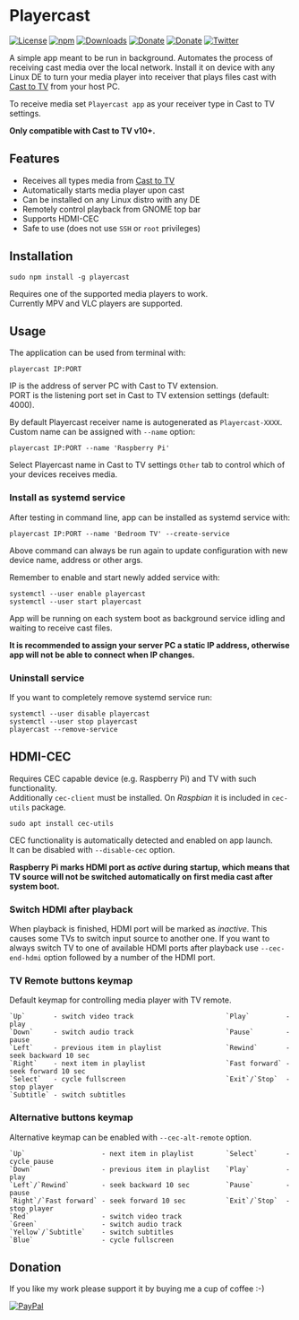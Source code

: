 # Playercast
[![License](https://img.shields.io/github/license/Rafostar/playercast.svg)](https://github.com/Rafostar/playercast/blob/master/LICENSE)
[![npm](https://img.shields.io/npm/v/playercast.svg)](https://www.npmjs.com/package/playercast)
[![Downloads](https://img.shields.io/npm/dt/playercast.svg)](https://www.npmjs.com/package/playercast)
[![Donate](https://img.shields.io/badge/Donate-PayPal-blue.svg)](https://www.paypal.com/cgi-bin/webscr?cmd=_s-xclick&hosted_button_id=TFVDFD88KQ322)
[![Donate](https://img.shields.io/badge/Donate-PayPal.Me-lightgrey.svg)](https://www.paypal.me/Rafostar)
[![Twitter](https://img.shields.io/twitter/url/https/github.com/Rafostar/playercast.svg?style=social)](https://twitter.com/intent/tweet?text=Wow:&url=https%3A%2F%2Fgithub.com%2FRafostar%2Fplayercast)

A simple app meant to be run in background. Automates the process of receiving cast media over the local network. Install it on device with any Linux DE to turn your media player into receiver that plays files cast with [Cast to TV](https://rafostar.github.io/gnome-shell-extension-cast-to-tv) from your host PC.

To receive media set `Playercast app` as your receiver type in Cast to TV settings.

**Only compatible with Cast to TV v10+.**

## Features
* Receives all types media from [Cast to TV](https://rafostar.github.io/gnome-shell-extension-cast-to-tv)
* Automatically starts media player upon cast
* Can be installed on any Linux distro with any DE
* Remotely control playback from GNOME top bar
* Supports HDMI-CEC
* Safe to use (does not use `SSH` or `root` privileges)

## Installation
```
sudo npm install -g playercast
```
Requires one of the supported media players to work.<br>
Currently MPV and VLC players are supported.

## Usage
The application can be used from terminal with:

```
playercast IP:PORT
```

IP is the address of server PC with Cast to TV extension.<br>
PORT is the listening port set in Cast to TV extension settings (default: 4000).

By default Playercast receiver name is autogenerated as `Playercast-XXXX`.<br>
Custom name can be assigned with `--name` option:

```
playercast IP:PORT --name 'Raspberry Pi'
```

Select Playercast name in Cast to TV settings `Other` tab to control which of your devices receives media.

### Install as systemd service
After testing in command line, app can be installed as systemd service with:

```
playercast IP:PORT --name 'Bedroom TV' --create-service
```

Above command can always be run again to update configuration with new device name, address or other args.

Remember to enable and start newly added service with:

```
systemctl --user enable playercast
systemctl --user start playercast
```

App will be running on each system boot as background service idling and waiting to receive cast files.

**It is recommended to assign your server PC a static IP address, otherwise app will not be able to connect when IP changes.**

### Uninstall service
If you want to completely remove systemd service run:

```
systemctl --user disable playercast
systemctl --user stop playercast
playercast --remove-service
```

## HDMI-CEC
Requires CEC capable device (e.g. Raspberry Pi) and TV with such functionality.<br>
Additionally `cec-client` must be installed. On *Raspbian* it is included in `cec-utils` package.

```
sudo apt install cec-utils
```

CEC functionality is automatically detected and enabled on app launch.<br>
It can be disabled with `--disable-cec` option.

**Raspberry Pi marks HDMI port as *active* during startup, which means that TV source will not be switched automatically on first media cast after system boot.**

### Switch HDMI after playback
When playback is finished, HDMI port will be marked as *inactive*. This causes some TVs to switch input source to another one.
If you want to always switch TV to one of available HDMI ports after playback use `--cec-end-hdmi` option followed by a number of the HDMI port.

### TV Remote buttons keymap
Default keymap for controlling media player with TV remote.

```
`Up`       - switch video track                       `Play`         - play
`Down`     - switch audio track                       `Pause`        - pause
`Left`     - previous item in playlist                `Rewind`       - seek backward 10 sec
`Right`    - next item in playlist                    `Fast forward` - seek forward 10 sec
`Select`   - cycle fullscreen                         `Exit`/`Stop`  - stop player
`Subtitle` - switch subtitles
```

### Alternative buttons keymap
Alternative keymap can be enabled with `--cec-alt-remote` option.

```
`Up`                   - next item in playlist        `Select`       - cycle pause
`Down`                 - previous item in playlist    `Play`         - play
`Left`/`Rewind`        - seek backward 10 sec         `Pause`        - pause
`Right`/`Fast forward` - seek forward 10 sec          `Exit`/`Stop`  - stop player
`Red`                  - switch video track
`Green`                - switch audio track
`Yellow`/`Subtitle`    - switch subtitles
`Blue`                 - cycle fullscreen
```

## Donation
If you like my work please support it by buying me a cup of coffee :-)

[![PayPal](https://github.com/Rafostar/gnome-shell-extension-cast-to-tv/wiki/images/paypal.gif)](https://www.paypal.com/cgi-bin/webscr?cmd=_s-xclick&hosted_button_id=TFVDFD88KQ322)
